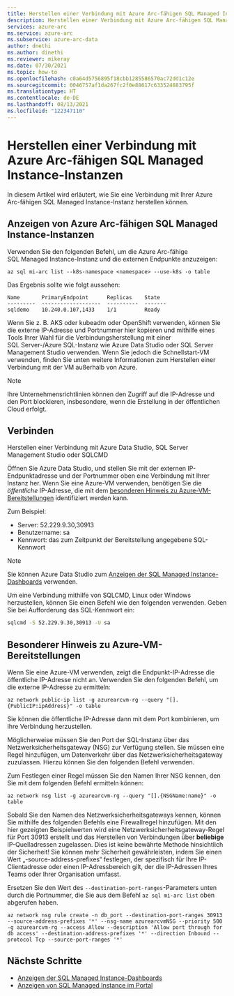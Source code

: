```yaml
---
title: Herstellen einer Verbindung mit Azure Arc-fähigen SQL Managed Instance-Instanzen
description: Herstellen einer Verbindung mit Azure Arc-fähigen SQL Managed Instance-Instanzen
services: azure-arc
ms.service: azure-arc
ms.subservice: azure-arc-data
author: dnethi
ms.author: dinethi
ms.reviewer: mikeray
ms.date: 07/30/2021
ms.topic: how-to
ms.openlocfilehash: c0a64d5756895f18cbb1285586570ac72dd1c12e
ms.sourcegitcommit: 0046757af1da267fc2f0e88617c633524883795f
ms.translationtype: HT
ms.contentlocale: de-DE
ms.lasthandoff: 08/13/2021
ms.locfileid: "122347110"
---
```

# <a name="connect-to-azure-arc-enabled-sql-managed-instance"></a>Herstellen einer Verbindung mit Azure Arc-fähigen SQL Managed Instance-Instanzen

In diesem Artikel wird erläutert, wie Sie eine Verbindung mit Ihrer Azure Arc-fähigen SQL Managed Instance-Instanz herstellen können. 


## <a name="view-azure-arc-enabled-sql-managed-instances"></a>Anzeigen von Azure Arc-fähigen SQL Managed Instance-Instanzen

Verwenden Sie den folgenden Befehl, um die Azure Arc-fähige SQL Managed Instance-Instanz und die externen Endpunkte anzuzeigen:

```azurecli
az sql mi-arc list --k8s-namespace <namespace> --use-k8s -o table
```

Das Ergebnis sollte wie folgt aussehen:

```console
Name       PrimaryEndpoint      Replicas    State
---------  -------------------  ----------  -------
sqldemo    10.240.0.107,1433    1/1         Ready
```

Wenn Sie z. B. AKS oder kubeadm oder OpenShift verwenden, können Sie die externe IP-Adresse und Portnummer hier kopieren und mithilfe eines Tools Ihrer Wahl für die Verbindungsherstellung mit einer SQL Server-/Azure SQL-Instanz wie Azure Data Studio oder SQL Server Management Studio verwenden.  Wenn Sie jedoch die Schnellstart-VM verwenden, finden Sie unten weitere Informationen zum Herstellen einer Verbindung mit der VM außerhalb von Azure. 

> [!NOTE]
> Ihre Unternehmensrichtlinien können den Zugriff auf die IP-Adresse und den Port blockieren, insbesondere, wenn die Erstellung in der öffentlichen Cloud erfolgt.

## <a name="connect"></a>Verbinden 

Herstellen einer Verbindung mit Azure Data Studio, SQL Server Management Studio oder SQLCMD

Öffnen Sie Azure Data Studio, und stellen Sie mit der externen IP-Endpunktadresse und der Portnummer oben eine Verbindung mit Ihrer Instanz her. Wenn Sie eine Azure-VM verwenden, benötigen Sie die _öffentliche_ IP-Adresse, die mit dem [besonderen Hinweis zu Azure-VM-Bereitstellungen](#special-note-about-azure-virtual-machine-deployments) identifiziert werden kann.

Zum Beispiel:

- Server:  52.229.9.30,30913
- Benutzername: sa
- Kennwort: das zum Zeitpunkt der Bereitstellung angegebene SQL-Kennwort

> [!NOTE]
> Sie können Azure Data Studio zum [Anzeigen der SQL Managed Instance-Dashboards](azure-data-studio-dashboards.md#view-the-sql-managed-instance-dashboards) verwenden.

Um eine Verbindung mithilfe von SQLCMD, Linux oder Windows herzustellen, können Sie einen Befehl wie den folgenden verwenden. Geben Sie bei Aufforderung das SQL-Kennwort ein:

```bash
sqlcmd -S 52.229.9.30,30913 -U sa
```

## <a name="special-note-about-azure-virtual-machine-deployments"></a>Besonderer Hinweis zu Azure-VM-Bereitstellungen

Wenn Sie eine Azure-VM verwenden, zeigt die Endpunkt-IP-Adresse die öffentliche IP-Adresse nicht an. Verwenden Sie den folgenden Befehl, um die externe IP-Adresse zu ermitteln:

```azurecli
az network public-ip list -g azurearcvm-rg --query "[].{PublicIP:ipAddress}" -o table
```

Sie können die öffentliche IP-Adresse dann mit dem Port kombinieren, um Ihre Verbindung herzustellen.

Möglicherweise müssen Sie den Port der SQL-Instanz über das Netzwerksicherheitsgateway (NSG) zur Verfügung stellen. Sie müssen eine Regel hinzufügen, um Datenverkehr über das Netzwerksicherheitsgateway zuzulassen. Hierzu können Sie den folgenden Befehl verwenden.

Zum Festlegen einer Regel müssen Sie den Namen Ihrer NSG kennen, den Sie mit dem folgenden Befehl ermitteln können:

```azurecli
az network nsg list -g azurearcvm-rg --query "[].{NSGName:name}" -o table
```

Sobald Sie den Namen des Netzwerksicherheitsgateways kennen, können Sie mithilfe des folgenden Befehls eine Firewallregel hinzufügen. Mit den hier gezeigten Beispielwerten wird eine Netzwerksicherheitsgateway-Regel für Port 30913 erstellt und das Herstellen von Verbindungen über **beliebige** IP-Quelladressen zugelassen.  Dies ist keine bewährte Methode hinsichtlich der Sicherheit!  Sie können mehr Sicherheit gewährleisten, indem Sie einen Wert „-source-address-prefixes“ festlegen, der spezifisch für Ihre IP-Clientadresse oder einen IP-Adressbereich gilt, der die IP-Adressen Ihres Teams oder Ihrer Organisation umfasst.

Ersetzen Sie den Wert des `--destination-port-ranges`-Parameters unten durch die Portnummer, die Sie aus dem Befehl `az sql mi-arc list` oben abgerufen haben.

```azurecli
az network nsg rule create -n db_port --destination-port-ranges 30913 --source-address-prefixes '*' --nsg-name azurearcvmNSG --priority 500 -g azurearcvm-rg --access Allow --description 'Allow port through for db access' --destination-address-prefixes '*' --direction Inbound --protocol Tcp --source-port-ranges '*'
```

## <a name="next-steps"></a>Nächste Schritte

- [Anzeigen der SQL Managed Instance-Dashboards](azure-data-studio-dashboards.md#view-the-sql-managed-instance-dashboards)
- [Anzeigen von SQL Managed Instance im Portal](view-arc-data-services-inventory-in-azure-portal.md)
